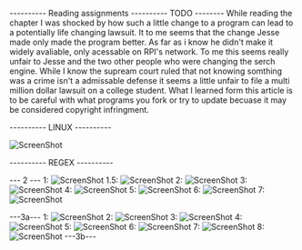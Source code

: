 ---------- Reading assignments ---------- TODO --------
While reading the chapter I was shocked by how such a little change to a program can lead to a potentially life changing 
lawsuit. It to me seems that the change Jesse made only made the program better.  As far as i know he didn't make it 
widely avaliable, only acessable on RPI's network. To me this seems really unfair to Jesse and the two other people 
who were changing the serch engine. While I know the supream court ruled that not knowing somthing was a crime isn't a 
admissable defense it seems a little unfair to file a multi million dollar lawsuit on a college student. What I learned 
form this article is to be careful with what programs you fork or try to update becuase it may be considered copyright 
infringment.  

---------- LINUX ---------- 

![ScreenShot](photos/files.png)

---------- REGEX ----------

--- 2 ---
1: ![ScreenShot](photos/first/first.png)
1.5: ![ScreenShot](photos/first/onePointFive.png)
2: ![ScreenShot](photos/first/two.png)
3: ![ScreenShot](photos/first/three.png)
4: ![ScreenShot](photos/first/four.png)
5: ![ScreenShot](photos/first/five.png)
6: ![ScreenShot](photos/first/six.png)
7: ![ScreenShot](photos/first/seven.png)

---3a---
1: ![ScreenShot](photos/second/first.png)
2: ![ScreenShot](photos/second/two.png)
3: ![ScreenShot](photos/second/three.png)
4: ![ScreenShot](photos/second/four.png)
5: ![ScreenShot](photos/second/five.png)
6: ![ScreenShot](photos/second/six.png)
7: ![ScreenShot](photos/second/seven.png)
8: ![ScreenShot](photos/second/eight.png)
---3b---

